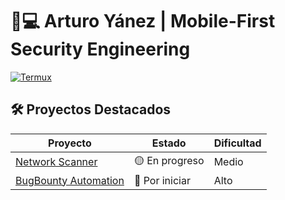 # 👨💻 Arturo Yánez | Mobile-First Security Engineering  

[![Termux](https://img.shields.io/badge/100%25-Mobile_Developed-3DDC84?logo=android)](https://termux.com/)  

## 🛠️ Proyectos Destacados  
| Proyecto | Estado | Dificultad |  
|----------|--------|------------|  
| [Network Scanner]() | 🟡 En progreso | Medio |  
| [BugBounty Automation]() | 🔴 Por iniciar | Alto |  
